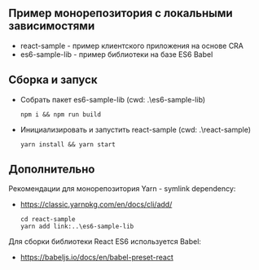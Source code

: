 ## Пример монорепозитория с локальными зависимостями

* react-sample - пример клиентского приложения на основе CRA
* es6-sample-lib - пример библиотеки на базе ES6 Babel

## Сборка и запуск

* Собрать пакет es6-sample-lib (cwd: .\es6-sample-lib)
    ```
    npm i && npm run build
    ```
* Инициализировать и запустить react-sample (cwd: .\react-sample)
    ```
    yarn install && yarn start
    ```

## Дополнительно

Рекомендации для монорепозитория Yarn - symlink dependency:

* https://classic.yarnpkg.com/en/docs/cli/add/

    ```
    cd react-sample
    yarn add link:..\es6-sample-lib
    ```

Для сборки библиотеки React ES6 используется Babel:

* https://babeljs.io/docs/en/babel-preset-react